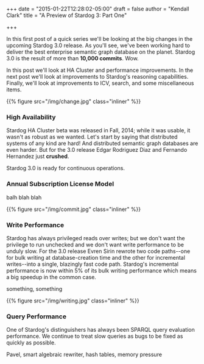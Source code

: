 +++
date = "2015-01-22T12:28:02-05:00"
draft = false 
author = "Kendall Clark"
title = "A Preview of Stardog 3: Part One"

+++

In this first post of a quick series we'll be looking at the big
changes in the upcoming Stardog 3.0 release. As you'll see, we've been
working hard to deliver the best enterprise semantic graph database on
the planet. Stardog 3.0 is the result of more than **10,000
commits**. Wow.

In this post we'll look at HA Cluster and performance improvements. In
the next post we'll look at improvements to Stardog's reasoning
capabilities. Finally, we'll look at improvements to ICV, search, and
some miscellaneous items.

{{% figure src="/img/change.jpg" class="inliner" %}}

### High Availability

Stardog HA Cluster beta was released in Fall, 2014; while it was
usable, it wasn't as robust as we wanted. Let's start by saying that
distributed systems of any kind are hard! And distributed semantic
graph databases are even harder. But for the 3.0 release 
Edgar Rodriguez Diaz and Fernando Hernandez just **crushed**.

Stardog 3.0 is ready for continuous operations.

### Annual Subscription License Model

balh blah blah

{{% figure src="/img/commit.jpg" class="inliner" %}}
### Write Performance

Stardog has always privileged reads over writes; but we don't want the
privilege to run unchecked and we don't want write performance to be
unduly slow. For the 3.0 release Evren Sirin rewrote two code
paths--one for bulk writing at database-creation time and the other
for incremental writes--into a single, blazingly fast code
path. Stardog's incremental performance is now within 5% of its bulk
writing performance which means a big speedup in the common case.

something, something

{{% figure src="/img/writing.jpg" class="inliner" %}}
### Query Performance

One of Stardog's distinguishers has always been SPARQL query
evaluation performance. We continue to treat slow queries as bugs to
be fixed as quickly as possible. 

Pavel, smart algebraic rewriter, hash tables, memory pressure
